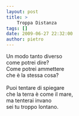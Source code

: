 ```yaml
---
layout: post
title: >
    Troppa Distanza
tags: []
date: 2009-06-27 22:32:00
author: pietro
---
```

Un modo tanto diverso<br/>come potrei dire?<br/>Come potrei ammettere<br/>che è la stessa cosa?<br/><br/>Puoi tentare di spiegare<br/>che la terra è come il mare,<br/>ma tenterai invano<br/>sei tu troppo lontano.
